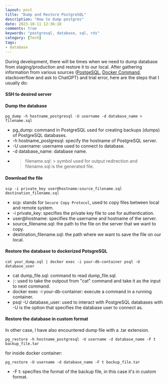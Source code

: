 ```yaml
---
layout: post
title: "Dump and Restore PostgreSQL"
description: "How to dump postgres"
date: 2023-10-11 12:36:18
comments: true
keywords: "postgresql, database, sql, rds"
category: [Tech]
tags:
- database
---
```


During development, there will be times when we need to dump database from staging/production and restore it to our local. After gathering information from various sources (<a href="https://www.postgresql.org/docs/" target="_top">PostgeSQL</a>, <a href="https://docs.docker.com/engine/reference/commandline/exec/" target="_top">Docker Command</a>, stackoverflow and ask to ChatGPT) and trial error, here are the steps that I usually do:

#### SSH to desired server
#### Dump the database
```
pg_dump -h hostname_postgresql -U username -d database_name > filename.sql
```
- pg_dump: command in PostgreSQL used for creating backups (dumps) of PostgreSQL databases.
- -h hostname_postgresql: specify the hostname of PostgreSQL server.
- -U username: username used to connect to database.
- -d database_name: database name.
- > filename.sql: > symbol used for output redirection and filename.sql is the generated file.

#### Download the file
```
scp -i private_key user@hostname:source_filename.sql destination_filename.sql
```
- scp: stands for `Secure Copy Protocol`, used to copy files between local and remote system.
- -i private_key: specifies the private key file to use for authentication.
- user@hostname: specifies the username and hostname of the server.
- source_filename.sql: the path to the file on the server that we want to copy.
- destination_filename.sql: the path where we want to save the file on our local.

#### Restore the database to dockerized PotsgreSQL
```
cat your_dump.sql | docker exec -i your-db-container psql -U database_user
```
- cat dump_file.sql: command to read dump_file.sql.
- `|`: used to take the outpout from "cat" command and take it as the input to next command.
- docker exec -i your-db-container: execute a command in a running container.
- psql -U database_user: used to interact with PostgreSQL databases with -U is the option that specifies the database user to connect as.

#### Restore the database in custom format
In other case, I have also encountered dump file with a .tar extension.

```
pg_restore -h hostname_postgresql -U username -d database_name -F t backup_file.tar
```

for inside docker container:

```
pg_restore -U username -d database_name -F t backup_file.tar
```
- -F t: specifies the format of the backup file, in this case it's in custom format.